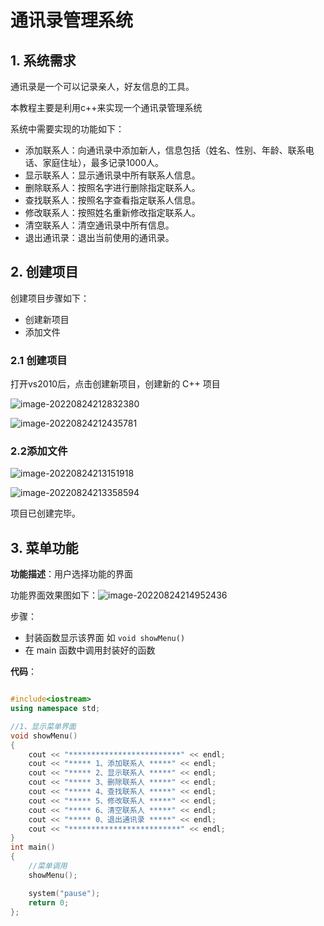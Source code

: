#  通讯录管理系统

## 1. 系统需求

通讯录是一个可以记录亲人，好友信息的工具。

本教程主要是利用c++来实现一个通讯录管理系统

系统中需要实现的功能如下：

* 添加联系人：向通讯录中添加新人，信息包括（姓名、性别、年龄、联系电话、家庭住址），最多记录1000人。
* 显示联系人：显示通讯录中所有联系人信息。
* 删除联系人：按照名字进行删除指定联系人。
* 查找联系人：按照名字查看指定联系人信息。
* 修改联系人：按照姓名重新修改指定联系人。
* 清空联系人：清空通讯录中所有信息。
* 退出通讯录：退出当前使用的通讯录。



## 2. 创建项目

创建项目步骤如下：

* 创建新项目
* 添加文件

### 2.1 创建项目

打开vs2010后，点击创建新项目，创建新的 C++ 项目

![image-20220824212832380](https://zt0729-picture-bed.oss-cn-beijing.aliyuncs.com/ii/image-20220824212832380.png)

![image-20220824212435781](https://zt0729-picture-bed.oss-cn-beijing.aliyuncs.com/ii/image-20220824212435781.png)

### 2.2添加文件

![image-20220824213151918](https://zt0729-picture-bed.oss-cn-beijing.aliyuncs.com/ii/image-20220824213151918.png)

![image-20220824213358594](https://zt0729-picture-bed.oss-cn-beijing.aliyuncs.com/ii/image-20220824213358594.png)

项目已创建完毕。

## 3. 菜单功能

**功能描述**：用户选择功能的界面

功能界面效果图如下：![image-20220824214952436](https://zt0729-picture-bed.oss-cn-beijing.aliyuncs.com/ii/image-20220824214952436.png)

步骤：

* 封装函数显示该界面 如 `void showMenu()`
* 在 main 函数中调用封装好的函数

**代码**：

```c++

#include<iostream>
using namespace std;

//1、显示菜单界面
void showMenu()
{
	cout << "*************************" << endl;
	cout << "***** 1、添加联系人 *****" << endl;
	cout << "***** 2、显示联系人 *****" << endl;
	cout << "***** 3、删除联系人 *****" << endl;
	cout << "***** 4、查找联系人 *****" << endl;
	cout << "***** 5、修改联系人 *****" << endl;
	cout << "***** 6、清空联系人 *****" << endl;
	cout << "***** 0、退出通讯录 *****" << endl;
	cout << "*************************" << endl;
}
int main()
{
	//菜单调用
	showMenu();

	system("pause");
	return 0;
};
```


